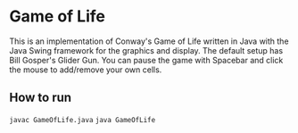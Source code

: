 # Game of Life
This is an implementation of Conway's Game of Life written in Java with the Java Swing framework for the graphics and display. The default setup has Bill Gosper's Glider Gun. You can pause the game with Spacebar and click the mouse to add/remove your own cells.

## How to run
`javac GameOfLife.java`
`java GameOfLife`
